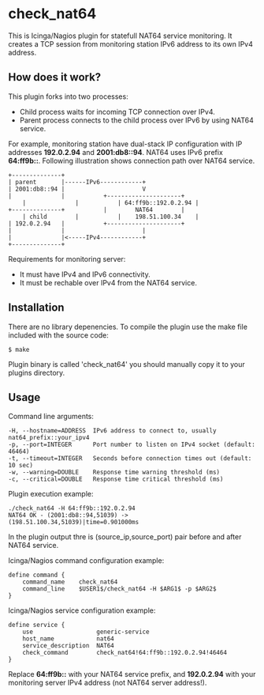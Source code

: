 check_nat64
===========

This is Icinga/Nagios plugin for statefull NAT64 service monitoring. It
creates a TCP session from monitoring station IPv6 address to its own IPv4
address.


How does it work?
-----------------

This plugin forks into two processes:

* Child process waits for incoming TCP connection over IPv4.
* Parent process connects to the child process over IPv6 by using NAT64 service.

For example, monitoring station have dual-stack IP configuration with IP
addresses **192.0.2.94** and **2001:db8::94**. NAT64 uses IPv6 prefix
**64:ff9b::**. Following illustration shows connection path over NAT64 service.

	+--------------+ 
	| parent       |------IPv6------------+
	| 2001:db8::94 |                      V
	|              |           +---------------------+
        |              |           | 64:ff9b::192.0.2.94 |
	+--------------+           |        NAT64        |
        | child        |           |    198.51.100.34    |
	| 192.0.2.94   |           +---------------------+
	|              |                      |
	|              |<-----IPv4------------+
	+--------------+

Requirements for monitoring server:

* It must have IPv4 and IPv6 connectivity.
* It must be rechable over IPv4 from the NAT64 service.

Installation
------------

There are no library depenencies. To compile the plugin use the make file
included with the source code:

	$ make

Plugin binary is called 'check_nat64' you should manually copy it to your
plugins directory.


Usage
-----

Command line arguments:

    -H, --hostname=ADDRESS  IPv6 address to connect to, usually nat64_prefix::your_ipv4
    -p, --port=INTEGER      Port number to listen on IPv4 socket (default: 46464)
    -t, --timeout=INTEGER   Seconds before connection times out (default: 10 sec)
    -w, --warning=DOUBLE    Response time warning threshold (ms)
    -c, --critical=DOUBLE   Response time critical threshold (ms)

Plugin execution example:

	./check_nat64 -H 64:ff9b::192.0.2.94
	NAT64 OK - (2001:db8::94,51039) -> (198.51.100.34,51039)|time=0.901000ms

In the plugin output thre is (source_ip,source_port) pair before and after NAT64
service.

Icinga/Nagios command configuration example:

	define command {
		command_name    check_nat64
		command_line    $USER1$/check_nat64 -H $ARG1$ -p $ARG2$
	}

Icinga/Nagios service configuration example:

	define service {
		use                  generic-service
		host_name            nat64
		service_description  NAT64
		check_command        check_nat64!64:ff9b::192.0.2.94!46464
	}

Replace **64:ff9b::** with your NAT64 service prefix, and **192.0.2.94** with
your monitoring server IPv4 address (not NAT64 server address!).
